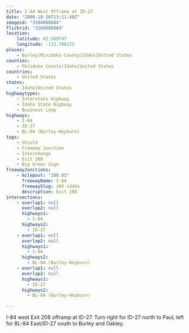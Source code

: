 ```yaml
---
title: I-84 West Offramp at ID-27
date: "2008-10-26T13:11:40Z"
imageid: "3104088884"
flickrid: "3104088884"
location:
    latitude: 42.569747
    longitude: -113.786172
places:
    - Burley|Minidoka County|Idaho|United States
counties:
    - Minidoka County|Idaho|United States
countries:
    - United States
states:
    - Idaho|United States
highwaytypes:
    - Interstate Highway
    - Idaho State Highway
    - Business Loop
highways:
    - I-84
    - ID-27
    - BL-84 (Burley-Heyburn)
tags:
    - Shield
    - Freeway Junction
    - Interchange
    - Exit 208
    - Big Green Sign
freewayJunctions:
    - milepost: "208.03"
      freewayName: I-84
      freewaySlug: i84-idaho
      description: Exit 208
intersections:
    - overlap1: null
      overlap2: null
      highways1:
        - I-84
      highways2:
        - ID-27
    - overlap1: null
      overlap2: null
      highways1:
        - I-84
      highways2:
        - BL-84 (Burley-Heyburn)
    - overlap1: null
      overlap2: null
      highways1:
        - ID-27
      highways2:
        - BL-84 (Burley-Heyburn)

---
```

I-84 west Exit 208 offramp at ID-27.  Turn right for ID-27 north to Paul; left for BL-84 East/ID-27 south to Burley and Oakley.